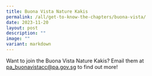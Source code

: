 ```yaml
---
title: Buona Vista Nature Kakis
permalink: /all/get-to-know-the-chapters/buona-vista/
date: 2023-11-20
layout: post
description: ""
image: ""
variant: markdown
---
```

<p>Want to join the Buona Vista Nature Kakis? Email them at <a href="mailto:&quot;	pa_buonavistacc@pa.gov.sg&quot;">pa_buonavistacc@pa.gov.sg</a> to find out more!</p>